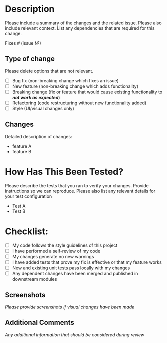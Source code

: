 # Description
Please include a summary of the changes and the related issue. Please also include relevant context. List any dependencies that are required for this change.

Fixes # (issue №)

## Type of change
Please delete options that are not relevant.

- [ ] Bug fix (non-breaking change which fixes an issue)
- [ ] New feature (non-breaking change which adds functionality)
- [ ] Breaking change (fix or feature that would cause existing functionality to **_not work as expected_**)
- [ ] Refactoring (code restructuring without new functionality added)
- [ ] Style (UI/visual changes only)

## Changes  
Detailed description of changes:  
- feature A
- feature B

# How Has This Been Tested?
Please describe the tests that you ran to verify your changes. Provide instructions so we can reproduce. Please also list any relevant details for your test configuration

- Test A
- Test B

# Checklist:
- [ ] My code follows the style guidelines of this project
- [ ] I have performed a self-review of my code
- [ ] My changes generate no new warnings
- [ ] I have added tests that prove my fix is effective or that my feature works
- [ ] New and existing unit tests pass locally with my changes
- [ ] Any dependent changes have been merged and published in downstream modules

## Screenshots
_Please provide screenshots if visual changes have been made_

## Additional Comments
_Any additional information that should be considered during review_

